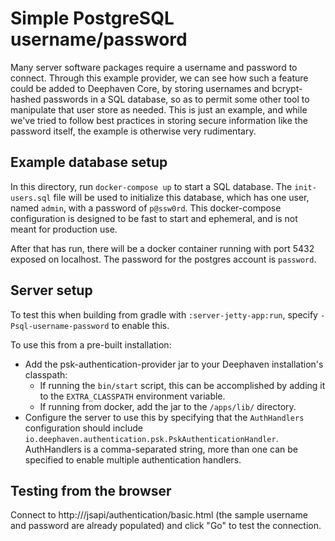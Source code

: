 # Simple PostgreSQL username/password
Many server software packages require a username and password to connect. Through this example provider, we can see how
such a feature could be added to Deephaven Core, by storing usernames and bcrypt-hashed passwords in a SQL database, 
so as to permit some other tool to manipulate that user store as needed. This is just an example, and while we've tried
to follow best practices in storing secure information like the password itself, the example is otherwise very
rudimentary.

## Example database setup
In this directory, run `docker-compose up` to start a SQL database. The `init-users.sql` file will be used to initialize
this database, which has one user, named `admin`, with a password of `p@ssw0rd`. This docker-compose configuration is
designed to be fast to start and ephemeral, and is not meant for production use.

After that has run, there will be a docker container running with port 5432 exposed on localhost. The password for the
postgres account is `password`.

## Server setup
To test this when building from gradle with `:server-jetty-app:run`, specify `-Psql-username-password` to enable this.

To use this from a pre-built installation:
* Add the psk-authentication-provider jar to your Deephaven installation's classpath:
    * If running the `bin/start` script, this can be accomplished by adding it to the `EXTRA_CLASSPATH` environment variable.
    * If running from docker, add the jar to the `/apps/lib/` directory.
* Configure the server to use this by specifying that the `AuthHandlers` configuration should include
  `io.deephaven.authentication.psk.PskAuthenticationHandler`. AuthHandlers is a comma-separated string, more than one
  can be specified to enable multiple authentication handlers.

## Testing from the browser
Connect to http://<server-hostname>/jsapi/authentication/basic.html (the sample username and password are already
populated) and click "Go" to test the connection.
